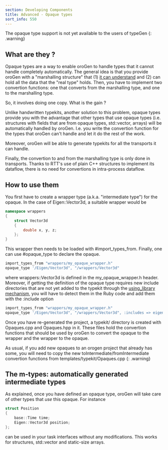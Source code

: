 ```yaml
---
section: Developing Components
title: Advanced - Opaque types
sort_info: 550
---
```


The opaque type support is not yet available to the users of typeGen
{: .warning}

What are they ?
---------------
Opaque types are a way to enable oroGen to handle types that it cannot handle
completely automatically. The general idea is that you provide oroGen with a
"marshalling structure" that (1) [it can understand](type_definitions.html) and
(2) can hold all the data that the "real type" holds. Then, you have to
implement two convertion functions: one that converts from the marshalling type,
and one to the marshalling type.

So, it involves doing one copy. What is the gain ?

Unlike handwritten typekits, another solution to this problem, opaque types
provide you with the advantage that other types that use opaque types (i.e.
structures with fields that are from opaque types, std::vector, arrays) will be
automatically handled by oroGen. I.e. you write the convertion function for the
types that oroGen can't handle and let it do the rest of the work.

Moreover, oroGen will be able to generate typekits for all the transports it can
handle.

Finally, the convertion to and from the marshalling type is only done in
transports. Thanks to RTT's use of plain C++ structures to implement its
dataflow, there is no need for convertions in intra-process dataflow.

How to use them
---------------

You first have to create a wrapper type (a.k.a. "intermediate type") for the
opaque. In the case of Eigen::Vector3d, a suitable wrapper would be

~~~ cpp
namespace wrappers
{
    struct Vector3d
    {
        double x, y, z;
    };
}
~~~

This wrapper then needs to be loaded with #import_types_from. Finally, one can
use #opaque_type to declare the opaque.

~~~ ruby
import_types_from "wrappers/my_opaque_wrapper.h"
opaque_type '/Eigen/Vector3d", "/wrappers/Vector3d"
~~~

where wrappers::Vector3d is defined in the my_opaque_wrapper.h header. Moreover,
if getting the definition of the opaque type requires new include directories
that are not yet added to the typekit through the [using_library
mechanism](cross_project.html#using_library), you will have to detect them in
the Ruby code and add them with the :include option

~~~ ruby
import_types_from "wrappers/my_opaque_wrapper.h"
opaque_type '/Eigen/Vector3d", "/wrappers/Vector3d", :includes => eigen_prefix
~~~

Once you have re-generated the project, a typekit/ directory is created with
Opaques.cpp and Opaques.hpp in it. These files hold the convertion functions
that should be used by oroGen to convert the opaque to the wrapper and the
wrapper to the opaque.

As usual, if you add new opaques to an orogen project that already has some, you
will need to copy the new toIntermediate/fromIntermediate convertion functions
from templates/typekit/Opaques.cpp
{: .warning}

The m-types: automatically generated intermediate types
-------------------------------------------------------
As explained, once you have defined an opaque type, oroGen will take care of
other types that _use_ this opaque. For instance

~~~ cpp
struct Position
{
    base::Time time;
    Eigen::Vector3d position;
};
~~~

can be used in your task interfaces without any modifications. This works for
structures, std::vector and static-size arrays.



